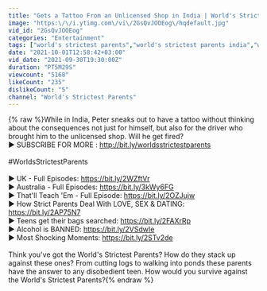 ```yaml
---
title: "Gets a Tattoo From an Unlicensed Shop in India | World's Strictest Parents"
image: "https:\/\/i.ytimg.com\/vi\/2GsQvJOOEog\/hqdefault.jpg"
vid_id: "2GsQvJOOEog"
categories: "Entertainment"
tags: ["world's strictest parents","world's strictest parents india","world's strictest parents barbados"]
date: "2021-10-01T12:58:42+03:00"
vid_date: "2021-09-30T19:30:00Z"
duration: "PT5M29S"
viewcount: "5168"
likeCount: "235"
dislikeCount: "5"
channel: "World's Strictest Parents"
---
```

{% raw %}While in India, Peter sneaks out to have a tattoo without thinking about the consequences not just for himself, but also for the driver who brought him to the unlicensed shop. Will he get fired?<br />▶ SUBSCRIBE FOR MORE : <a rel="nofollow" target="blank" href="http://bit.ly/worldsstrictestparents">http://bit.ly/worldsstrictestparents</a><br /><br />#WorldsStrictestParents<br /><br />▶ UK - Full Episodes: <a rel="nofollow" target="blank" href="https://bit.ly/2WZftVr">https://bit.ly/2WZftVr</a><br />▶ Australia - Full Episodes: <a rel="nofollow" target="blank" href="https://bit.ly/3kWy6FG">https://bit.ly/3kWy6FG</a><br />▶ That'll Teach 'Em - Full Episode: <a rel="nofollow" target="blank" href="https://bit.ly/2OZJujw">https://bit.ly/2OZJujw</a> <br />▶ How Strict Parents Deal With LOVE, SEX &amp; DATING: <a rel="nofollow" target="blank" href="https://bit.ly/2AP75N7">https://bit.ly/2AP75N7</a><br />▶ Teens get their bags searched: <a rel="nofollow" target="blank" href="https://bit.ly/2FAXrRp">https://bit.ly/2FAXrRp</a><br />▶ Alcohol is BANNED: <a rel="nofollow" target="blank" href="https://bit.ly/2VSdwIe">https://bit.ly/2VSdwIe</a><br />▶ Most Shocking Moments: <a rel="nofollow" target="blank" href="https://bit.ly/2STv2de">https://bit.ly/2STv2de</a><br /><br />Think you've got the World's Strictest Parents? How do they stack up against these ones? From cutting logs to walking into ponds these parents have the answer to any disobedient teen. How would you survive against the World's Strictest Parents?{% endraw %}
